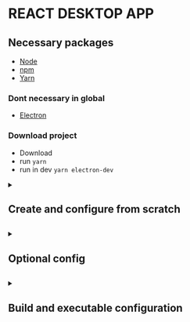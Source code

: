 # REACT DESKTOP APP
## Necessary packages
* [Node](https://nodejs.org/es/ 'Node')
* [npm](https://docs.npmjs.com/downloading-and-installing-node-js-and-npm 'npm')
* [Yarn](https://classic.yarnpkg.com/lang/en/docs/install/#windows-stable 'Yarn')
### Dont necessary in global
* [Electron](https://www.electronjs.org/ 'Electron')

### Download project
* Download
* run `yarn`
* run in dev `yarn electron-dev`

<details><summary><h2>Create and configure from scratch<h2></summary>
  
<p>  

## Create react app
``` bash
npx create-react-app react-desktop-app
```
``` bash
cd react-desktop-app
```
``` bash
yarn
```
``` bash
yarn start
```
## Add electron to react app
``` bash
yarn add electron electron-builder –dev
``` 
``` bash
yarn add wait-on concurrently –dev
``` 
``` bash
yarn add electron-is-dev
```
## Create electron configs  
### public/electron.js
``` js
const electron = require('electron');
const app = electron.app;
const BrowserWindow = electron.BrowserWindow;

const path = require('path');
const isDev = require('electron-is-dev');

let mainWindow;

function createWindow() {
  mainWindow = new BrowserWindow({width: 900, height: 680});
  mainWindow.loadURL(isDev ? 'http://localhost:3000' : `file://${path.join(__dirname, '../build/index.html')}`);
  if (isDev) {
    // Open the DevTools.
    //BrowserWindow.addDevToolsExtension('<location to your react chrome extension>');
    mainWindow.webContents.openDevTools();
  }
  mainWindow.on('closed', () => mainWindow = null);
}

app.on('ready', createWindow);

app.on('window-all-closed', () => {
  if (process.platform !== 'darwin') {
    app.quit();
  }
});

app.on('activate', () => {
  if (mainWindow === null) {
    createWindow();
  }
});
```
## Add command to package.json
### before scripts
``` json
"main": "public/electron.js",
```
### inside scripts
``` json
"electron-dev": "concurrently \"yarn start\" \"wait-on http://localhost:3000 && electron .\""
```
## Create .env in /
``` env
BROWSER=none
```
## Run app
``` bash
yarn react-app-dev
```
## Warning Content-Security-Policy
### public/index.html
#### after utf-8
``` html
<meta http-equiv="Content-Security-Policy" content="script-src 'self'" />
```
#### TO CREATE THE EXE, REMOVE THIS
</p>

</details>
  
<details><summary><h2>Optional config<h2></summary>
  
<p> 
  
## public/electron.js
### BrowserWindow
``` js
mainWindow = new BrowserWindow({
    width: 900,
    height: 680,
    titleBarStyle: 'hidden',
    titleBarOverlay: {
        color: '#2f3241',
        symbolColor: '#74b1be'
    }
});
```
### before createWindow
``` js
process.env['ELECTRON_DISABLE_SECURITY_WARNINGS'] = 'true';
```
## public/index.html
### body
``` html
<body style="padding: 0; margin:0">
  <div style="-webkit-app-region: drag; width: 100%;height: 35px; background: #2f3241">
    <h2 style="padding: 0; margin:0; color: white">&nbsp;create-react-app</h2>
  </div>
  <div id="root"></div>
</body>
```
</p>

</details>

<details><summary><h2>Build and executable configuration<h2></summary>
  
<p>    
  
## Add command to package.json
### before scripts
``` json
"author": "ezker"
"homepage": "./",
"license": "MIT"
```
### inside scripts
``` json
"electron-pack": "electron-builder -c.extraMetadata.main=build/electron.js",
"preelectron-pack": "yarn build"
```
### after devDependencies
``` json
"build": {
  "appId": "com.ezker.react-desktop-app",
  "files": [
    "build/**/*",
    "node_modules/**/*"
  ],
  "directories": {
    "buildResources": "assets"
  }
}
```
## Create exe
``` bash
yarn electorn-pack --win
```
  
</p>

</details>
